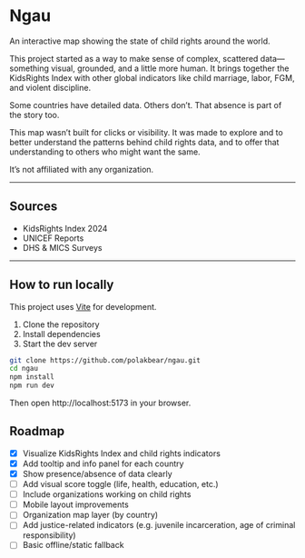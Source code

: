 # Ngau

An interactive map showing the state of child rights around the world.

This project started as a way to make sense of complex, scattered data—something visual, grounded, and a little more human. It brings together the KidsRights Index with other global indicators like child marriage, labor, FGM, and violent discipline.

Some countries have detailed data. Others don’t. That absence is part of the story too.

This map wasn’t built for clicks or visibility. It was made to explore and to better understand the patterns behind child rights data, and to offer that understanding to others who might want the same.

It’s not affiliated with any organization.

---

## Sources

- KidsRights Index 2024  
- UNICEF Reports 
- DHS & MICS Surveys

---

## How to run locally

This project uses [Vite](https://vitejs.dev/) for development.

1. Clone the repository  
2. Install dependencies  
3. Start the dev server

```bash
git clone https://github.com/polakbear/ngau.git
cd ngau
npm install
npm run dev
```

Then open http://localhost:5173 in your browser.

## Roadmap

- [x] Visualize KidsRights Index and child rights indicators
- [x] Add tooltip and info panel for each country
- [x] Show presence/absence of data clearly
- [ ] Add visual score toggle (life, health, education, etc.)
- [ ] Include organizations working on child rights
- [ ] Mobile layout improvements
- [ ] Organization map layer (by country)
- [ ] Add justice-related indicators (e.g. juvenile incarceration, age of criminal responsibility)
- [ ] Basic offline/static fallback